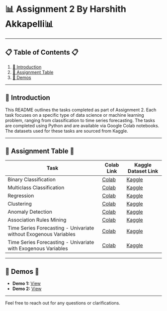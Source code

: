 
# 📊 Assignment 2 By Harshith Akkapelli📊


---

## 📋 Table of Contents 📋
1. [🌟 Introduction](#introduction)
2. [📝 Assignment Table](#assignment-table)
3. [🎥 Demos](#demos)

---

## 🌟 Introduction
This README outlines the tasks completed as part of Assignment 2. Each task focuses on a specific type of data science or machine learning problem, ranging from classification to time series forecasting. The tasks are completed using Python and are available via Google Colab notebooks. The datasets used for these tasks are sourced from Kaggle.

---

## 📝 Assignment Table 📝

| Task                                                | Colab Link                                                                                               | Kaggle Dataset Link                                                                                                               |
|-----------------------------------------------------|----------------------------------------------------------------------------------------------------------|-----------------------------------------------------------------------------------------------------------------------------------|
| Binary Classification                               | [Colab](https://colab.research.google.com/drive/1tvCCR24dJAahKY3z1TmdMPeC2kRvKLwM?usp=sharing)         | [Kaggle](https://www.kaggle.com/datasets/teejmahal20/airline-passenger-satisfaction)                                                |
| Multiclass Classification                           | [Colab](https://colab.research.google.com/drive/1J1ojvDIbMuttfd7KMN3YqBTeOEGgFe4f?usp=sharing)         | [Kaggle](https://www.kaggle.com/datasets/saloni1712/threads-an-instagram-app-reviews)                                               |
| Regression                                          | [Colab](https://colab.research.google.com/drive/1DQuPkCEZur-0kAPL8UIUsoxMrI0g1d4U?usp=sharing)         | [Kaggle](https://www.kaggle.com/datasets/mohansacharya/graduate-admissions?select=Admission_Predict.csv)                              |
| Clustering                                          | [Colab](https://colab.research.google.com/drive/1ledflem8ojrGdD0ZBMdpPqIrnbUWP7Xk?usp=sharing)         | [Kaggle](https://www.kaggle.com/datasets/dev0914sharma/customer-clustering?select=segmentation+data.csv)                              |
| Anomaly Detection                                   | [Colab](https://colab.research.google.com/drive/1GCqtjB2TZzCHj-l_I4fKBL4RlrbEmzgq?usp=sharing)         | [Kaggle](https://www.kaggle.com/datasets/anushonkar/network-anamoly-detection?select=Train.txt)                                      |
| Association Rules Mining                            | [Colab](https://colab.research.google.com/drive/1LUea35FR-E1NbkBJPalebdg-4z7BQ0S8?usp=sharing)         | [Kaggle](https://www.kaggle.com/datasets/heeraldedhia/groceries-dataset)                                                            |
| Time Series Forecasting - Univariate without Exogenous Variables | [Colab](https://colab.research.google.com/drive/1XQEWWAtGeuXP4ZpkOjjqSrxjH8QHaOFs?usp=sharing) | [Kaggle](https://www.kaggle.com/datasets/ayushnitb/tourist-numbers-univariate-forecasting-dataset)                                   |
| Time Series Forecasting - Univariate with Exogenous Variables    | [Colab](https://colab.research.google.com/drive/1-Togkz-S42C5nBJvXy5bhONKPGPs5Gjo?usp=sharing)  | [Kaggle](https://www.kaggle.com/datasets/rupakroy/lstm-datasets-multivariate-univariate)                                              |

---

## 🎥 Demos 🎥
- **Demo 1:** [View](https://drive.google.com/file/d/1AsXI5JFRp0JPuAUNoJm49sEBhBQkx5WR/view?usp=sharing)
- **Demo 2:** [View](https://drive.google.com/file/d/1_68Nv0lsL-FOMoNnW0rM3lFXM9_VMV4D/view?usp=sharing)

---

Feel free to reach out for any questions or clarifications.

